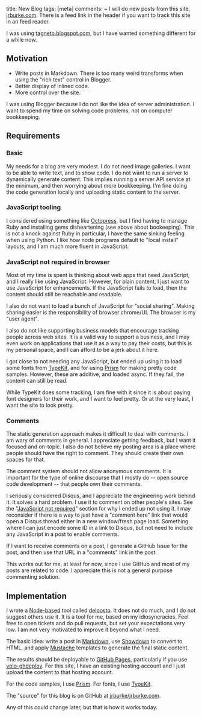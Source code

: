 title: New Blog
tags: [meta]
comments:
~
I will do new posts from this site, [jrburke.com](http://jrburke.com/). There is
a feed link in the header if you want to track this site in an feed reader.

I was using [tagneto.blogspot.com](http://tagneto.blogspot.com), but
I have wanted something different for a while now.

## Motivation

* Write posts in Markdown. There is too many weird transforms when
using the "rich text" control in Blogger.
* Better display of inlined code.
* More control over the site.

I was using Blogger because I do not like the idea of server administration. I
want to spend my time on solving code problems, not on computer bookkeeping.

## Requirements

### Basic

My needs for a blog are very modest. I do not need image galleries. I want
to be able to write text, and to show code. I do not want to run a server to
dynamically generate content. This implies running a server API service at the
minimum, and then worrying about more bookkeeping. I'm fine doing the code
generation locally and uploading static content to the server.

### JavaScript tooling

I considered using something like [Octopress](http://octopress.org/), but I find
having to manage Ruby and installing gems disheartening (see above about
bookeeping). This is not a knock against Ruby in particular, I have the same
sinking feeling when using Python. I like how node programs default to "local
install" layouts, and I am much more fluent in JavaScript.

### JavaScript not required in browser

Most of my time is spent is thinking about web apps that need JavaScript, and I
really like using JavaScript. However, for plain content, I just want to use
JavaScript for enhancements. If the JavaScript fails to load, then the content
should still be reachable and readable.

I also do not want to load a bunch of JavaScript for "social sharing". Making sharing
easier is the responsibility of browser chrome/UI. The browser is my "user agent".

I also do not like supporting business models that encourage
tracking people across web sites. It is a valid way to support a
business, and I may even work on applications that use it as a way to pay their
costs, but this is my personal space, and I can afford to be a jerk about it here.

I got close to not needing any JavaScript, but ended up using it to load some fonts from
[TypeKit](https://typekit.com/), and for using [Prism](http://prismjs.com/) for
making pretty code samples. However, these are additive, and loaded async. If
they fail, the content can still be read.

While TypeKit does some tracking, I am fine with it since it is about paying
font designers for their work, and I want to feel pretty. Or at the very least,
I want the site to look pretty.

### Comments

The static generation approach makes it difficult to deal with comments. I am
wary of comments in general. I appreciate getting feedback, but I want it
focused and on-topic. I also do not believe my posting area is a place
where people should have the right to comment. They should create their own
spaces for that.

The comment system should not allow anonymous comments. It is important for
the type of online discourse that I mostly do -- open source code development --
that people own their comments.

I seriously considered Disqus, and I appreciate the engineering work behind it.
It solves a hard problem. I use it to comment on other people's sites. See the
"<a href="#javascriptnotrequiredinbrowser">JavaScript not required</a>" section for why I
ended up not using it. I may reconsider if there is a way to just have a
"comment here" link that would open a Disqus thread either in a new window/fresh
page load. Something where I can just encode some ID in a link to Disqus, but
not need to include any JavaScript in a post to enable comments.

If I want to receive comments on a post, I generate a GitHub Issue for
the post, and then use that URL in a "comments" link in the post.

This works out for me, at least for now, since I use GitHub and most of my posts
are related to code. I appreciate this is not a general purpose commenting
solution.

## Implementation

I wrote a [Node-based](http://nodejs.org/) tool called
[delposto](https://github.com/jrburke/delposto). It does not do much, and I
do not suggest others use it. It is a tool for me, based on my idiosyncracies. Feel free to
open tickets and do pull requests, but set your expectations very low. I am not very motivated to improve it beyond what I need.

The basic idea: write a post in [Markdown](http://daringfireball.net/projects/markdown/),
use [Showdown](https://github.com/coreyti/showdown) to convert to HTML, and
apply [Mustache](https://github.com/janl/mustache.js) templates to generate
the final static content.

The results should be deployable to [GitHub Pages](http://pages.github.com/), particularly if you use
[volo-ghdeploy](https://github.com/volojs/volo-ghdeploy). For this site,
I have an existing hosting account and I just upload the content to that
hosting account.

For the code samples, I use [Prism](http://prismjs.com/). For fonts, I use
[TypeKit](https://typekit.com/).

The "source" for this blog is on GitHub at
[jrburke/jrburke.com](https://github.com/jrburke/jrburke.com).

Any of this could change later, but that is how it works today.
